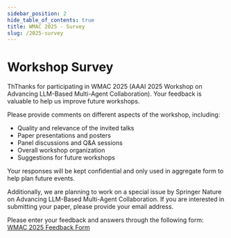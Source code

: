 ```yaml
---
sidebar_position: 2
hide_table_of_contents: true
title: WMAC 2025 - Survey
slug: /2025-survey
---
```


# Workshop Survey

ThThanks for participating in WMAC 2025 (AAAI 2025 Workshop on Advancing LLM-Based Multi-Agent Collaboration). Your feedback is valuable to help us improve future workshops. 

Please provide comments on different aspects of the workshop, including:

- Quality and relevance of the invited talks
- Paper presentations and posters
- Panel discussions and Q&A sessions  
- Overall workshop organization
- Suggestions for future workshops

Your responses will be kept confidential and only used in aggregate form to help plan future events.

Additionally, we are planning to work on a special issue by Springer Nature on Advancing LLM-Based Multi-Agent Collaboration. If you are interested in submitting your paper, please provide your email address.

Please enter your feedback and answers through the following form:  
[WMAC 2025 Feedback Form](https://forms.gle/kVLDBDjixnCVV7iCA)
